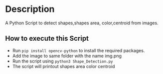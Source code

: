 # Description

A Python Script to detect shapes,shapes area, color,centroid from images.

## How to execute this Script

+ Run `pip install opencv-python` to install the required packages.
+ Add the image to same folder with the name img.png
+ Run the script using `python3 Shape_Detection.py`
+ The script will printout shapes area color centroid


